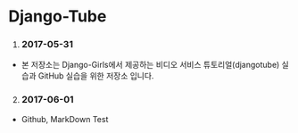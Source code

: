 # Django-Tube


1. ### 2017-05-31
+ 본 저장소는 Django-Girls에서 제공하는 비디오 서비스 튜토리얼(djangotube) 
실습과 GitHub 실습을 위한 저장소 입니다.

2. ### 2017-06-01
+ Github, MarkDown Test